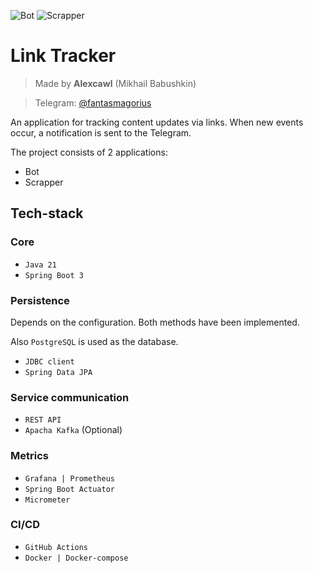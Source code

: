 ![Bot](https://github.com/AlexCawl/java-course-2023-backend-project/actions/workflows/bot.yml/badge.svg)
![Scrapper](https://github.com/AlexCawl/java-course-2023-backend-project/actions/workflows/scrapper.yml/badge.svg)

# Link Tracker

> Made by **Alexcawl** (Mikhail Babushkin)

> Telegram: [@fantasmagorius](https://t.me/fantasmagorius)

An application for tracking content updates via links.
When new events occur, a notification is sent to the Telegram.

The project consists of 2 applications:

* Bot
* Scrapper

## Tech-stack

### Core

* `Java 21`
* `Spring Boot 3`

### Persistence

Depends on the configuration. Both methods have been implemented. 

Also `PostgreSQL` is used as the database.

* `JDBC client`
* `Spring Data JPA`

### Service communication

* `REST API`
* `Apacha Kafka` (Optional)

### Metrics

* `Grafana | Prometheus`
* `Spring Boot Actuator`
* `Micrometer`

### CI/CD

* `GitHub Actions`
* `Docker | Docker-compose`
